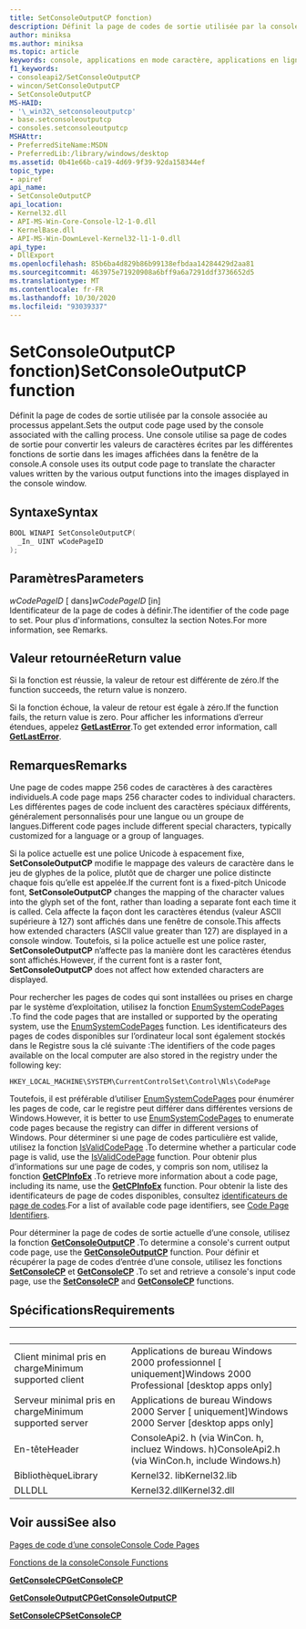 ```yaml
---
title: SetConsoleOutputCP fonction)
description: Définit la page de codes de sortie utilisée par la console associée au processus appelant.
author: miniksa
ms.author: miniksa
ms.topic: article
keywords: console, applications en mode caractère, applications en ligne de commande, applications de terminal, API console
f1_keywords:
- consoleapi2/SetConsoleOutputCP
- wincon/SetConsoleOutputCP
- SetConsoleOutputCP
MS-HAID:
- '\_win32\_setconsoleoutputcp'
- base.setconsoleoutputcp
- consoles.setconsoleoutputcp
MSHAttr:
- PreferredSiteName:MSDN
- PreferredLib:/library/windows/desktop
ms.assetid: 0b41e66b-ca19-4d69-9f39-92da158344ef
topic_type:
- apiref
api_name:
- SetConsoleOutputCP
api_location:
- Kernel32.dll
- API-MS-Win-Core-Console-l2-1-0.dll
- KernelBase.dll
- API-MS-Win-DownLevel-Kernel32-l1-1-0.dll
api_type:
- DllExport
ms.openlocfilehash: 85b6ba4d829b86b99138efbdaa14284429d2aa81
ms.sourcegitcommit: 463975e71920908a6bff9a6a7291ddf3736652d5
ms.translationtype: MT
ms.contentlocale: fr-FR
ms.lasthandoff: 10/30/2020
ms.locfileid: "93039337"
---
```

# <a name="setconsoleoutputcp-function"></a><span data-ttu-id="49679-104">SetConsoleOutputCP fonction)</span><span class="sxs-lookup"><span data-stu-id="49679-104">SetConsoleOutputCP function</span></span>

<span data-ttu-id="49679-105">Définit la page de codes de sortie utilisée par la console associée au processus appelant.</span><span class="sxs-lookup"><span data-stu-id="49679-105">Sets the output code page used by the console associated with the calling process.</span></span> <span data-ttu-id="49679-106">Une console utilise sa page de codes de sortie pour convertir les valeurs de caractères écrites par les différentes fonctions de sortie dans les images affichées dans la fenêtre de la console.</span><span class="sxs-lookup"><span data-stu-id="49679-106">A console uses its output code page to translate the character values written by the various output functions into the images displayed in the console window.</span></span>

## <a name="syntax"></a><span data-ttu-id="49679-107">Syntaxe</span><span class="sxs-lookup"><span data-stu-id="49679-107">Syntax</span></span>

```C
BOOL WINAPI SetConsoleOutputCP(
  _In_ UINT wCodePageID
);
```

## <a name="parameters"></a><span data-ttu-id="49679-108">Paramètres</span><span class="sxs-lookup"><span data-stu-id="49679-108">Parameters</span></span>

<span data-ttu-id="49679-109">*wCodePageID* \[ dans\]</span><span class="sxs-lookup"><span data-stu-id="49679-109">*wCodePageID* \[in\]</span></span>  
<span data-ttu-id="49679-110">Identificateur de la page de codes à définir.</span><span class="sxs-lookup"><span data-stu-id="49679-110">The identifier of the code page to set.</span></span> <span data-ttu-id="49679-111">Pour plus d'informations, consultez la section Notes.</span><span class="sxs-lookup"><span data-stu-id="49679-111">For more information, see Remarks.</span></span>

## <a name="return-value"></a><span data-ttu-id="49679-112">Valeur retournée</span><span class="sxs-lookup"><span data-stu-id="49679-112">Return value</span></span>

<span data-ttu-id="49679-113">Si la fonction est réussie, la valeur de retour est différente de zéro.</span><span class="sxs-lookup"><span data-stu-id="49679-113">If the function succeeds, the return value is nonzero.</span></span>

<span data-ttu-id="49679-114">Si la fonction échoue, la valeur de retour est égale à zéro.</span><span class="sxs-lookup"><span data-stu-id="49679-114">If the function fails, the return value is zero.</span></span> <span data-ttu-id="49679-115">Pour afficher les informations d’erreur étendues, appelez [**GetLastError**](https://msdn.microsoft.com/library/windows/desktop/ms679360).</span><span class="sxs-lookup"><span data-stu-id="49679-115">To get extended error information, call [**GetLastError**](https://msdn.microsoft.com/library/windows/desktop/ms679360).</span></span>

## <a name="remarks"></a><span data-ttu-id="49679-116">Remarques</span><span class="sxs-lookup"><span data-stu-id="49679-116">Remarks</span></span>

<span data-ttu-id="49679-117">Une page de codes mappe 256 codes de caractères à des caractères individuels.</span><span class="sxs-lookup"><span data-stu-id="49679-117">A code page maps 256 character codes to individual characters.</span></span> <span data-ttu-id="49679-118">Les différentes pages de code incluent des caractères spéciaux différents, généralement personnalisés pour une langue ou un groupe de langues.</span><span class="sxs-lookup"><span data-stu-id="49679-118">Different code pages include different special characters, typically customized for a language or a group of languages.</span></span>

<span data-ttu-id="49679-119">Si la police actuelle est une police Unicode à espacement fixe, **SetConsoleOutputCP** modifie le mappage des valeurs de caractère dans le jeu de glyphes de la police, plutôt que de charger une police distincte chaque fois qu’elle est appelée.</span><span class="sxs-lookup"><span data-stu-id="49679-119">If the current font is a fixed-pitch Unicode font, **SetConsoleOutputCP** changes the mapping of the character values into the glyph set of the font, rather than loading a separate font each time it is called.</span></span> <span data-ttu-id="49679-120">Cela affecte la façon dont les caractères étendus (valeur ASCII supérieure à 127) sont affichés dans une fenêtre de console.</span><span class="sxs-lookup"><span data-stu-id="49679-120">This affects how extended characters (ASCII value greater than 127) are displayed in a console window.</span></span> <span data-ttu-id="49679-121">Toutefois, si la police actuelle est une police raster, **SetConsoleOutputCP** n’affecte pas la manière dont les caractères étendus sont affichés.</span><span class="sxs-lookup"><span data-stu-id="49679-121">However, if the current font is a raster font, **SetConsoleOutputCP** does not affect how extended characters are displayed.</span></span>

<span data-ttu-id="49679-122">Pour rechercher les pages de codes qui sont installées ou prises en charge par le système d’exploitation, utilisez la fonction [EnumSystemCodePages](https://go.microsoft.com/fwlink/p/?linkid=178051) .</span><span class="sxs-lookup"><span data-stu-id="49679-122">To find the code pages that are installed or supported by the operating system, use the [EnumSystemCodePages](https://go.microsoft.com/fwlink/p/?linkid=178051) function.</span></span> <span data-ttu-id="49679-123">Les identificateurs des pages de codes disponibles sur l’ordinateur local sont également stockés dans le Registre sous la clé suivante :</span><span class="sxs-lookup"><span data-stu-id="49679-123">The identifiers of the code pages available on the local computer are also stored in the registry under the following key:</span></span>

`HKEY_LOCAL_MACHINE\SYSTEM\CurrentControlSet\Control\Nls\CodePage`

<span data-ttu-id="49679-124">Toutefois, il est préférable d’utiliser [EnumSystemCodePages](https://go.microsoft.com/fwlink/p/?linkid=178051) pour énumérer les pages de code, car le registre peut différer dans différentes versions de Windows.</span><span class="sxs-lookup"><span data-stu-id="49679-124">However, it is better to use [EnumSystemCodePages](https://go.microsoft.com/fwlink/p/?linkid=178051) to enumerate code pages because the registry can differ in different versions of Windows.</span></span>
<span data-ttu-id="49679-125">Pour déterminer si une page de codes particulière est valide, utilisez la fonction [IsValidCodePage](https://go.microsoft.com/fwlink/p/?linkid=178053) .</span><span class="sxs-lookup"><span data-stu-id="49679-125">To determine whether a particular code page is valid, use the [IsValidCodePage](https://go.microsoft.com/fwlink/p/?linkid=178053) function.</span></span> <span data-ttu-id="49679-126">Pour obtenir plus d’informations sur une page de codes, y compris son nom, utilisez la fonction [**GetCPInfoEx**](https://msdn.microsoft.com/library/windows/desktop/dd318081) .</span><span class="sxs-lookup"><span data-stu-id="49679-126">To retrieve more information about a code page, including its name, use the [**GetCPInfoEx**](https://msdn.microsoft.com/library/windows/desktop/dd318081) function.</span></span> <span data-ttu-id="49679-127">Pour obtenir la liste des identificateurs de page de codes disponibles, consultez [identificateurs de page de codes](https://msdn.microsoft.com/library/windows/desktop/dd317756).</span><span class="sxs-lookup"><span data-stu-id="49679-127">For a list of available code page identifiers, see [Code Page Identifiers](https://msdn.microsoft.com/library/windows/desktop/dd317756).</span></span>

<span data-ttu-id="49679-128">Pour déterminer la page de codes de sortie actuelle d’une console, utilisez la fonction [**GetConsoleOutputCP**](getconsoleoutputcp.md) .</span><span class="sxs-lookup"><span data-stu-id="49679-128">To determine a console's current output code page, use the [**GetConsoleOutputCP**](getconsoleoutputcp.md) function.</span></span> <span data-ttu-id="49679-129">Pour définir et récupérer la page de codes d’entrée d’une console, utilisez les fonctions [**SetConsoleCP**](setconsolecp.md) et [**GetConsoleCP**](getconsolecp.md) .</span><span class="sxs-lookup"><span data-stu-id="49679-129">To set and retrieve a console's input code page, use the [**SetConsoleCP**](setconsolecp.md) and [**GetConsoleCP**](getconsolecp.md) functions.</span></span>

## <a name="requirements"></a><span data-ttu-id="49679-130">Spécifications</span><span class="sxs-lookup"><span data-stu-id="49679-130">Requirements</span></span>

| &nbsp; | &nbsp; |
|-|-|
| <span data-ttu-id="49679-131">Client minimal pris en charge</span><span class="sxs-lookup"><span data-stu-id="49679-131">Minimum supported client</span></span> | <span data-ttu-id="49679-132">Applications de bureau Windows 2000 professionnel \[ uniquement\]</span><span class="sxs-lookup"><span data-stu-id="49679-132">Windows 2000 Professional \[desktop apps only\]</span></span> |
| <span data-ttu-id="49679-133">Serveur minimal pris en charge</span><span class="sxs-lookup"><span data-stu-id="49679-133">Minimum supported server</span></span> | <span data-ttu-id="49679-134">Applications de bureau Windows 2000 Server \[ uniquement\]</span><span class="sxs-lookup"><span data-stu-id="49679-134">Windows 2000 Server \[desktop apps only\]</span></span> |
| <span data-ttu-id="49679-135">En-tête</span><span class="sxs-lookup"><span data-stu-id="49679-135">Header</span></span> | <span data-ttu-id="49679-136">ConsoleApi2. h (via WinCon. h, incluez Windows. h)</span><span class="sxs-lookup"><span data-stu-id="49679-136">ConsoleApi2.h (via WinCon.h, include Windows.h)</span></span> |
| <span data-ttu-id="49679-137">Bibliothèque</span><span class="sxs-lookup"><span data-stu-id="49679-137">Library</span></span> | <span data-ttu-id="49679-138">Kernel32. lib</span><span class="sxs-lookup"><span data-stu-id="49679-138">Kernel32.lib</span></span> |
| <span data-ttu-id="49679-139">DLL</span><span class="sxs-lookup"><span data-stu-id="49679-139">DLL</span></span> | <span data-ttu-id="49679-140">Kernel32.dll</span><span class="sxs-lookup"><span data-stu-id="49679-140">Kernel32.dll</span></span> |

## <a name="see-also"></a><span data-ttu-id="49679-141">Voir aussi</span><span class="sxs-lookup"><span data-stu-id="49679-141">See also</span></span>

[<span data-ttu-id="49679-142">Pages de code d’une console</span><span class="sxs-lookup"><span data-stu-id="49679-142">Console Code Pages</span></span>](console-code-pages.md)

[<span data-ttu-id="49679-143">Fonctions de la console</span><span class="sxs-lookup"><span data-stu-id="49679-143">Console Functions</span></span>](console-functions.md)

[<span data-ttu-id="49679-144">**GetConsoleCP**</span><span class="sxs-lookup"><span data-stu-id="49679-144">**GetConsoleCP**</span></span>](getconsolecp.md)

[<span data-ttu-id="49679-145">**GetConsoleOutputCP**</span><span class="sxs-lookup"><span data-stu-id="49679-145">**GetConsoleOutputCP**</span></span>](getconsoleoutputcp.md)

[<span data-ttu-id="49679-146">**SetConsoleCP**</span><span class="sxs-lookup"><span data-stu-id="49679-146">**SetConsoleCP**</span></span>](setconsolecp.md)

